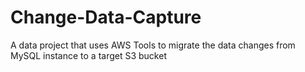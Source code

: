 # Change-Data-Capture
A data project that uses AWS Tools to migrate the data changes from MySQL instance to a target S3 bucket
